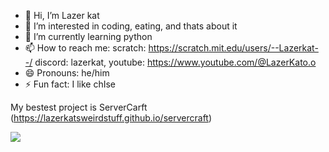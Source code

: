 - 👋 Hi, I’m Lazer kat
- 👀 I’m interested in coding, eating, and thats about it
- 🌱 I’m currently learning python
- 📫 How to reach me: scratch: https://scratch.mit.edu/users/--Lazerkat--/ discord: lazerkat, youtube: https://www.youtube.com/@LazerKato.o
- 😄 Pronouns: he/him
- ⚡ Fun fact: I like chIse

My bestest project is ServerCarft (https://lazerkatsweirdstuff.github.io/servercraft)

![](https://komarev.com/ghpvc/?username=lazerkatsweirdstuff&style=for-the-badge)
